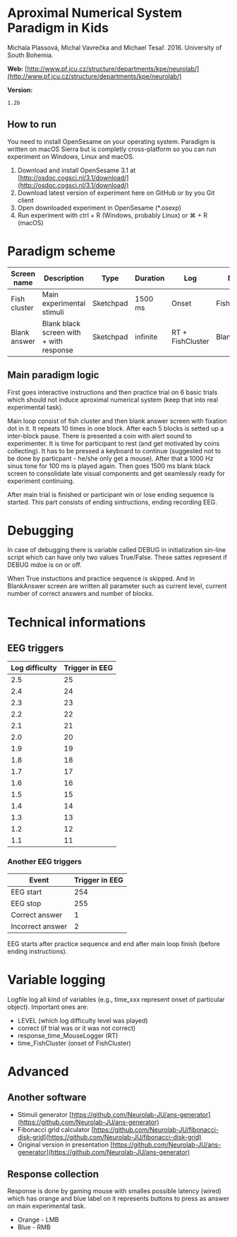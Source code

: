 # Aproximal Numerical System Paradigm in Kids
Michala Plassová, Michal Vavrečka and Michael Tesař. 2016. University of South Bohemia.

**Web:**
[http://www.pf.jcu.cz/structure/departments/kpe/neurolab/](http://www.pf.jcu.cz/structure/departments/kpe/neurolab/)

**Version:**
```
1.2b
```

## How to run
You need to install OpenSesame on your operating system. Paradigm is written on macOS Sierra but is completly cross-platform so you can run experiment on Windows, Linux and macOS.
 1. Download and install OpenSesame 3.1 at [http://osdoc.cogsci.nl/3.1/download/](http://osdoc.cogsci.nl/3.1/download/)
 1. Download latest version of experiment here on GitHub or by you Git client
 1. Open downloaded experiment in OpenSesame (*.osexp)
 1. Run experiment with ctrl + R (Windows, probably Linux) or ⌘ + R (macOS)

# Paradigm scheme
| Screen name  | Description                             | Type      | Duration | Log              | Name        |
|--------------|-----------------------------------------|-----------|----------|------------------|-------------|
| Fish cluster | Main experimental stimuli               | Sketchpad | 1500 ms  | Onset            | FishCluster |
| Blank answer | Blank black screen with + with response | Sketchpad | infinite | RT + FishCluster | BlankAnswer |

## Main paradigm logic
First goes interactive instructions and then practice trial on 6 basic trials which should not induce aproximal numerical system (keep that into real experimental task).

Main loop consist of fish cluster and then blank answer screen with fixation dot in it. It repeats 10 times in one block. After each 5 blocks is setted up a inter-block pause. There is presented a coin with alert sound to experimenter. It is time for participant to rest (and get motivated by coins collecting). It has to be pressed a keyboard to continue (suggested not to be done by particpant - he/she only get a mouse). After that a 1000 Hz sinus tone for 100 ms is played again. Then goes 1500 ms blank black screen to consolidate late visual components and get seamlessly ready for experiment continuing.

After main trial is finished or participant win or lose ending sequence is started. This part consists of ending sintructions, ending recording EEG.

# Debugging
In case of debugging there is variable called DEBUG in initialization sin-line script which can have only two values True/False. These sattes represent if DEBUG mdoe is on or off.

When True instuctions and practice sequence is skipped. And in BlankAnswer screen are written all parameter such as current level, current number of correct answers and number of blocks.

# Technical informations
## EEG triggers
| Log difficulty | Trigger in EEG |
|----------------|----------------|
| 2.5            | 25             |
| 2.4            | 24             |
| 2.3            | 23             |
| 2.2            | 22             |
| 2.1            | 21             |
| 2.0            | 20             |
| 1.9            | 19             |
| 1.8            | 18             |
| 1.7            | 17             |
| 1.6            | 16             |
| 1.5            | 15             |
| 1.4            | 14             |
| 1.3            | 13             |
| 1.2            | 12             |
| 1.1            | 11             |

### Another EEG triggers
| Event            | Trigger in EEG |
|------------------|----------------|
| EEG start        | 254            |
| EEG stop         | 255            |
| Correct answer   | 1              |
| Incorrect answer | 2              |

EEG starts after practice sequence and end after main loop finish (before ending instructions).

# Variable logging
Logfile log all kind of variables (e.g., time_xxx represent onset of particular object). Important ones are:
- LEVEL (which log difficulty level was played)
- correct (if trial was or it was not correct)
- response_time_MouseLogger (RT)
- time_FishCluster (onset of FishCluster)

# Advanced
## Another software
- Stimuli generator [https://github.com/Neurolab-JU/ans-generator](https://github.com/Neurolab-JU/ans-generator)
- Fibonacci grid calculator [https://github.com/Neurolab-JU/fibonacci-disk-grid](https://github.com/Neurolab-JU/fibonacci-disk-grid)
- Original version in presentation [https://github.com/Neurolab-JU/ans-generator](https://github.com/Neurolab-JU/ans-generator)

## Response collection
Response is done by gaming mouse with smalles possible latency (wired) which has orange and blue label on it represents buttons to press as answer on main experimental task.
- Orange - LMB
- Blue - RMB

